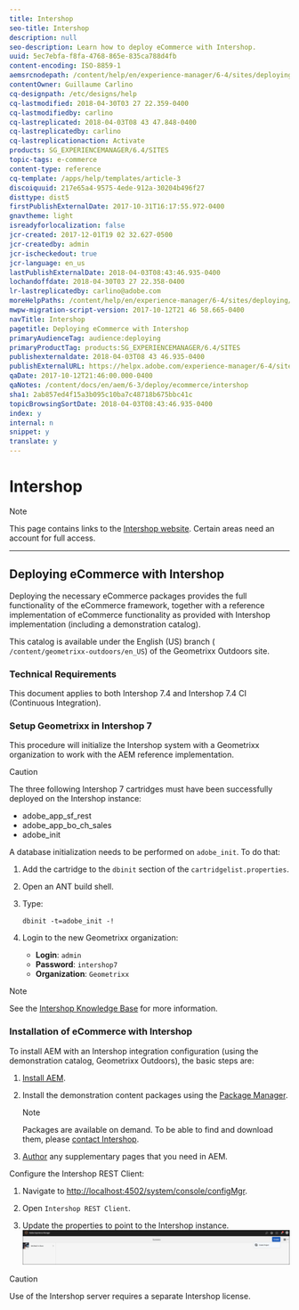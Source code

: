 ```yaml
---
title: Intershop
seo-title: Intershop
description: null
seo-description: Learn how to deploy eCommerce with Intershop.
uuid: 5ec7ebfa-f8fa-4768-865e-835ca788d4fb
content-encoding: ISO-8859-1
aemsrcnodepath: /content/help/en/experience-manager/6-4/sites/deploying/using/intershop
contentOwner: Guillaume Carlino
cq-designpath: /etc/designs/help
cq-lastmodified: 2018-04-30T03 27 22.359-0400
cq-lastmodifiedby: carlino
cq-lastreplicated: 2018-04-03T08 43 47.848-0400
cq-lastreplicatedby: carlino
cq-lastreplicationaction: Activate
products: SG_EXPERIENCEMANAGER/6.4/SITES
topic-tags: e-commerce
content-type: reference
cq-template: /apps/help/templates/article-3
discoiquuid: 217e65a4-9575-4ede-912a-30204b496f27
disttype: dist5
firstPublishExternalDate: 2017-10-31T16:17:55.972-0400
gnavtheme: light
isreadyforlocalization: false
jcr-created: 2017-12-01T19 02 32.627-0500
jcr-createdby: admin
jcr-ischeckedout: true
jcr-language: en_us
lastPublishExternalDate: 2018-04-03T08:43:46.935-0400
lochandoffdate: 2018-04-30T03 27 22.358-0400
lr-lastreplicatedby: carlino@adobe.com
moreHelpPaths: /content/help/en/experience-manager/6-4/sites/deploying/morehelp/e-commerce;/content/help/en/experience-manager/6-4/sites/deploying/morehelp/e-commerce
mwpw-migration-script-version: 2017-10-12T21 46 58.665-0400
navTitle: Intershop
pagetitle: Deploying eCommerce with Intershop
primaryAudienceTag: audience:deploying
primaryProductTag: products:SG_EXPERIENCEMANAGER/6.4/SITES
publishexternaldate: 2018-04-03T08 43 46.935-0400
publishExternalURL: https://helpx.adobe.com/experience-manager/6-4/sites/deploying/using/intershop.html
qaDate: 2017-10-12T21:46:00.000-0400
qaNotes: /content/docs/en/aem/6-3/deploy/ecommerce/intershop
sha1: 2ab857ed4f15a3b095c10ba7c48718b675bbc41c
topicBrowsingSortDate: 2018-04-03T08:43:46.935-0400
index: y
internal: n
snippet: y
translate: y
---
```


# Intershop

>[!NOTE]
>
><p>This page contains links to the&nbsp;<a href="http://www.intershop.com/">Intershop website</a>. Certain areas need an account for full access.</p>

---

## Deploying eCommerce with Intershop

Deploying the necessary eCommerce packages provides the full functionality of the eCommerce framework, together with a reference implementation of eCommerce functionality as provided with Intershop implementation (including a demonstration catalog).

This catalog is available under the English (US) branch ( `/content/geometrixx-outdoors/en_US`) of the Geometrixx Outdoors site.

### Technical Requirements

This document applies to both Intershop 7.4 and Intershop 7.4 CI (Continuous Integration).

### Setup Geometrixx in Intershop 7

This procedure will initialize the Intershop system with a Geometrixx organization to work with the AEM reference implementation.

>[!CAUTION]
>
><p>The three following Intershop 7 cartridges must have been successfully deployed on the Intershop instance:</p> <ul> <li><span class="code">adobe_app_sf_rest</span></li> <li><span class="code">adobe_app_bo_ch_sales</span></li> <li><span class="code">adobe_init</span></li> </ul>

A database initialization needs to be performed on `adobe_init`. To do that:

1. Add the cartridge to the `dbinit` section of the `cartridgelist.properties`.

1. Open an ANT build shell.

1. Type:

   ```shell
   dbinit -t=adobe_init -!
   ```

1. Login to the new Geometrixx organization:

    * **Login**: `admin`    
    * **Password**: `intershop7`    
    * **Organization**: `Geometrixx`

>[!NOTE]
>
><p>See the <a href="https://support.intershop.com/kb/index.php">Intershop Knowledge Base</a> for more information.</p>

### Installation of eCommerce with Intershop

To install AEM with an Intershop integration configuration (using the demonstration catalog, Geometrixx Outdoors), the basic steps are:

1. [Install AEM](deploy.md).

1. Install the demonstration content packages using the [Package Manager](/content/help/en/experience-manager/6-4/sites/administering/using/package-manager).

   >[!NOTE]
   >
   ><p>Packages are available on demand. To be able to find and download them, please&nbsp;<a href="http://www.intershop.com/contact">contact Intershop</a>.</p> 

1. [Author](/content/help/en/experience-manager/6-4/sites/authoring/using/page-authoring) any supplementary pages that you need in AEM.

Configure the Intershop REST Client:

1. Navigate to [http://localhost:4502/system/console/configMgr](http://localhost:4502/system/console/configMgr).

1. Open `Intershop REST Client`.

1. Update the properties to point to the Intershop instance.
   ![](assets/chlimage_1.png)

>[!CAUTION]
>
><p>Use of the Intershop server requires a separate Intershop license.</p> 
